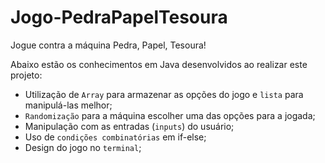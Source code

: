 # Jogo-PedraPapelTesoura
Jogue contra a máquina Pedra, Papel, Tesoura!

Abaixo estão os conhecimentos em Java desenvolvidos ao realizar este projeto:

- Utilização de `Array` para armazenar as opções do jogo e `lista` para manipulá-las melhor;
- `Randomização` para a máquina escolher uma das opções para a jogada;
- Manipulação com as entradas (`inputs`) do usuário; 
- Uso de `condições combinatórias` em if-else;
- Design do jogo no `terminal`;

